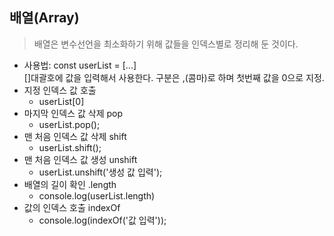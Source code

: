 ## 배열(Array)  
> 배열은 변수선언을 최소화하기 위해 값들을 인덱스별로 정리해 둔 것이다.  

* 사용법: const userList = [...]  
       []대괄호에 값을 입력해서 사용한다. 구분은 ,(콤마)로 하며 첫번째 값을 0으로 지정.  
* 지정 인덱스 값 호출  
  * userList[0]  
* 마지막 인덱스 값 삭제 pop  
  * userList.pop();  
* 맨 처음 인덱스 값 삭제 shift  
  * userList.shift();  
* 맨 처음 인덱스 값 생성 unshift  
  * userList.unshift('생성 값 입력');  
* 배열의 길이 확인 .length  
  * console.log(userList.length)   
* 값의 인덱스 호출 indexOf  
  * console.log(indexOf('값 입력'));
